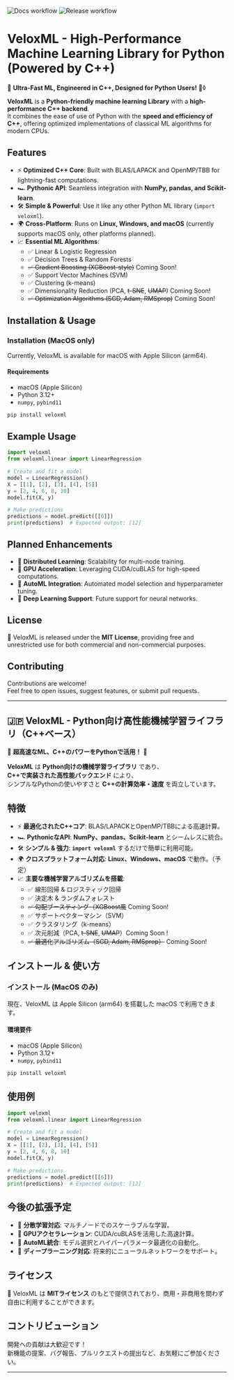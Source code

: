 ![Docs workflow](https://github.com/veloxml/VeloxML/actions/workflows/docs.yml/badge.svg)
![Release workflow](https://github.com/veloxml/VeloxML/actions/workflows/release.yml/badge.svg)

# VeloxML - High-Performance Machine Learning Library for Python (Powered by C++)

🚀 **Ultra-Fast ML, Engineered in C++, Designed for Python Users!** 🚀◊

**VeloxML** is a **Python-friendly machine learning Library** with a **high-performance C++ backend**.  
It combines the ease of use of Python with the **speed and efficiency of C++**, offering optimized implementations of classical ML algorithms for modern CPUs.

## Features
- ⚡ **Optimized C++ Core**: Built with BLAS/LAPACK and OpenMP/TBB for lightning-fast computations.
- 🏎️ **Pythonic API**: Seamless integration with **NumPy, pandas, and Scikit-learn**.
- 🛠️ **Simple & Powerful**: Use it like any other Python ML library (`import veloxml`).
- 🌍 **Cross-Platform**: Runs on **Linux, Windows, and macOS** (currently supports macOS only, other platforms planned).
- 📈 **Essential ML Algorithms**:
  - ✅ Linear & Logistic Regression
  - ✅ Decision Trees & Random Forests
  - ~~✅ Gradient Boosting (XGBoost-style)~~ Coming Soon! 
  - ✅ Support Vector Machines (SVM)
  - ✅ Clustering (k-means)
  - ✅ Dimensionality Reduction (PCA, ~~t-SNE~~, ~~UMAP~~) Coming Soon! 
  - ~~✅ Optimization Algorithms (SGD, Adam, RMSprop)~~ Coming Soon! 

## Installation & Usage

### Installation (MacOS only)

Currently, VeloxML is available for macOS with Apple Silicon (arm64).

#### Requirements

* macOS (Apple Silicon)
* Python 3.12+
* `numpy`, `pybind11`

```sh
pip install veloxml
```

## Example Usage

```python
import veloxml
from veloxml.linear import LinearRegression

# Create and fit a model
model = LinearRegression()
X = [[1], [2], [3], [4], [5]]
y = [2, 4, 6, 8, 10]
model.fit(X, y)

# Make predictions
predictions = model.predict([[6]])
print(predictions)  # Expected output: [12]
```

## Planned Enhancements
- 🔄 **Distributed Learning**: Scalability for multi-node training.
- 🚀 **GPU Acceleration**: Leveraging CUDA/cuBLAS for high-speed computations.
- 🤖 **AutoML Integration**: Automated model selection and hyperparameter tuning.
- 🧠 **Deep Learning Support**: Future support for neural networks.

## License
📜 VeloxML is released under the **MIT License**, providing free and unrestricted use for both commercial and non-commercial purposes.

## Contributing
Contributions are welcome!  
Feel free to open issues, suggest features, or submit pull requests.

---

## 🇯🇵 VeloxML - Python向け高性能機械学習ライフラリ（C++ベース）

🚀 **超高速なML、C++のパワーをPythonで活用！** 🚀

**VeloxML** は **Python向けの機械学習ライブラリ** であり、  
**C++で実装された高性能バックエンド** により、  
シンプルなPythonの使いやすさと **C++の計算効率・速度** を両立しています。

## 特徴
- ⚡ **最適化されたC++コア**: BLAS/LAPACKとOpenMP/TBBによる高速計算。
- 🏎️ **PythonicなAPI**: **NumPy、pandas、Scikit-learn** とシームレスに統合。
- 🛠️ **シンプル & 強力**: **`import veloxml`** するだけで簡単に利用可能。
- 🌍 **クロスプラットフォーム対応**: **Linux、Windows、macOS** で動作。（予定）
- 📈 **主要な機械学習アルゴリズムを搭載**:
  - ✅ 線形回帰 & ロジスティック回帰
  - ✅ 決定木 & ランダムフォレスト
  - ~~✅ 勾配ブースティング（XGBoost風~~ Coming Soon! 
  - ✅ サポートベクターマシン（SVM）
  - ✅ クラスタリング（k-means）
  - ✅ 次元削減（PCA, ~~t-SNE~~, ~~UMAP~~）Coming Soon !
  - ~~✅ 最適化アルゴリズム（SGD, Adam, RMSprop）~~ Coming Soon!

## インストール & 使い方

### インストール (MacOS のみ)

現在、VeloxML は Apple Silicon (arm64) を搭載した macOS で利用できます。

#### 環境要件

* macOS (Apple Silicon)
* Python 3.12+
* `numpy`, `pybind11`

```sh
pip install veloxml
```

## 使用例

```python
import veloxml
from veloxml.linear import LinearRegression

# Create and fit a model
model = LinearRegression()
X = [[1], [2], [3], [4], [5]]
y = [2, 4, 6, 8, 10]
model.fit(X, y)

# Make predictions
predictions = model.predict([[6]])
print(predictions)  # Expected output: [12]
```

## 今後の拡張予定
- 🔄 **分散学習対応**: マルチノードでのスケーラブルな学習。
- 🚀 **GPUアクセラレーション**: CUDA/cuBLASを活用した高速計算。
- 🤖 **AutoML統合**: モデル選択とハイパーパラメータ最適化の自動化。
- 🧠 **ディープラーニング対応**: 将来的にニューラルネットワークをサポート。

## ライセンス
📜 VeloxML は **MITライセンス** のもとで提供されており、商用・非商用を問わず自由に利用することができます。

## コントリビューション
開発への貢献は大歓迎です！  
新機能の提案、バグ報告、プルリクエストの提出など、お気軽にご参加ください。

---
